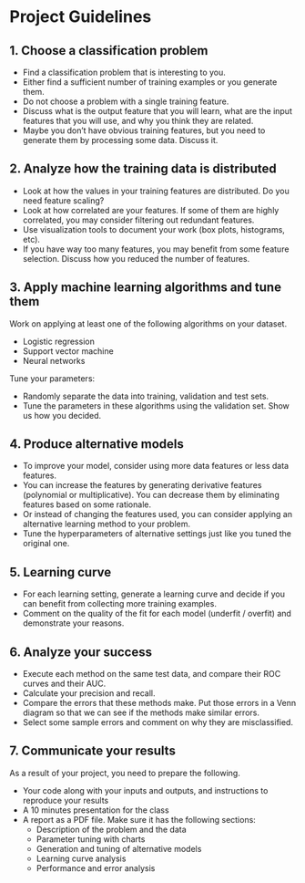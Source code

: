 # Project Guidelines #

## 1. Choose a classification problem ##

* Find a classification problem that is interesting to you.
* Either find a sufficient number of training examples or you generate them.
* Do not choose a problem with a single training feature.
* Discuss what is the output feature that you will learn, what are the input features that you will use, and why you think they are related.
* Maybe you don’t have obvious training features, but you need to generate them by processing some data. Discuss it.

## 2. Analyze how the training data is distributed ##

* Look at how the values in your training features are distributed. Do you need feature scaling?
* Look at how correlated are your features. If some of them are highly correlated, you may consider filtering out redundant features.
* Use visualization tools to document your work (box plots, histograms, etc).
* If you have way too many features, you may benefit from some feature selection. Discuss how you reduced the number of features.

## 3. Apply machine learning algorithms and tune them ##

Work on applying at least one of the following algorithms on your dataset.
* Logistic regression
* Support vector machine
* Neural networks

Tune your parameters:
* Randomly separate the data into training, validation and test sets.
* Tune the parameters in these algorithms using the validation set. Show us how you decided.

## 4. Produce alternative models ##

* To improve your model, consider using more data features or less data features.
* You can increase the features by generating derivative features (polynomial or multiplicative). You can decrease them by eliminating features based on some rationale.
* Or instead of changing the features used, you can consider applying an alternative learning method to your problem.
* Tune the hyperparameters of alternative settings just like you tuned the original one.

## 5. Learning curve ##

* For each learning setting, generate a learning curve and decide if you can benefit from collecting more training examples.
* Comment on the quality of the fit for each model (underfit / overfit) and demonstrate your reasons.

## 6. Analyze your success ##

* Execute each method on the same test data, and compare their ROC curves and their AUC.
* Calculate your precision and recall.
* Compare the errors that these methods make. Put those errors in a Venn diagram so that we can see if the methods make similar errors.
* Select some sample errors and comment on why they are misclassified.

## 7. Communicate your results ##

As a result of your project, you need to prepare the following.
* Your code along with your inputs and outputs, and instructions to reproduce your results
* A 10 minutes presentation for the class
* A report as a PDF file. Make sure it has the following sections:
    * Description of the problem and the data
    * Parameter tuning with charts
    * Generation and tuning of alternative models
    * Learning curve analysis
    * Performance and error analysis
